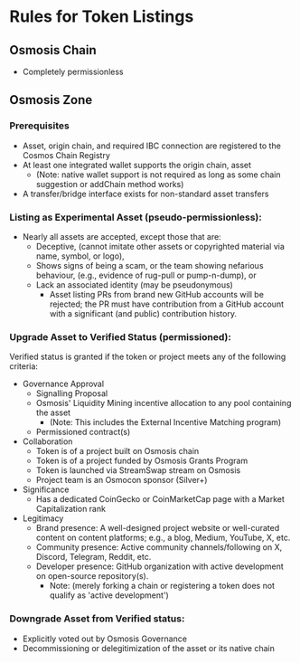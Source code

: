 # Rules for Token Listings

## Osmosis Chain
 - Completely permissionless

## Osmosis Zone

### Prerequisites
 - Asset, origin chain, and required IBC connection are registered to the Cosmos Chain Registry
 - At least one integrated wallet supports the origin chain, asset
   - (Note: native wallet support is not required as long as some chain suggestion or addChain method works)
 - A transfer/bridge interface exists for non-standard asset transfers

### Listing as Experimental Asset (pseudo-permissionless):
 - Nearly all assets are accepted, except those that are:
   - Deceptive, (cannot imitate other assets or copyrighted material via name, symbol, or logo),
   - Shows signs of being a scam, or the team showing nefarious behaviour, (e.g., evidence of rug-pull or pump-n-dump), or
   - Lack an associated identity (may be pseudonymous)
     - Asset listing PRs from brand new GitHub accounts will be rejected; the PR must have contribution from a GitHub account with a significant (and public) contribution history.

### Upgrade Asset to Verified Status (permissioned):
Verified status is granted if the token or project meets any of the following criteria:
 - Governance Approval
   - Signalling Proposal
   - Osmosis' Liquidity Mining incentive allocation to any pool containing the asset
     - (Note: This includes the External Incentive Matching program)
   - Permissioned contract(s)
 - Collaboration
   - Token is of a project built on Osmosis chain
   - Token is of a project funded by Osmosis Grants Program
   - Token is launched via StreamSwap stream on Osmosis
   - Project team is an Osmocon sponsor (Silver+)
 - Significance
   - Has a dedicated CoinGecko or CoinMarketCap page with a Market Capitalization rank
 - Legitimacy
   - Brand presence: A well-designed project website or well-curated content on content platforms; e.g., a blog, Medium, YouTube, X, etc.
   - Community presence: Active community channels/following on X, Discord, Telegram, Reddit, etc.
   - Developer presence: GitHub organization with active development on open-source repository(s).
     - Note: (merely forking a chain or registering a token does not qualify as 'active development')

### Downgrade Asset from Verified status:
 - Explicitly voted out by Osmosis Governance
 - Decommissioning or delegitimization of the asset or its native chain
